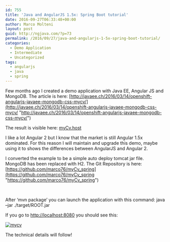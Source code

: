 ```yaml
---
id: 755
title: 'Java and AngularJS 1.5x: Spring Boot tutorial'
date: 2016-09-27T06:33:48+00:00
author: Marco Molteni
layout: post
guid: http://ngjava.com/?p=73
permalink: /2016/09/27/java-and-angularjs-1-5x-spring-boot-tutorial/
categories:
  - Demo Application
  - Intermediate
  - Uncategorized
tags:
  - angularjs
  - java
  - spring
---
```

Few months ago I created a demo application with Java EE, Angular JS and MongoDB. The article is here: [http://javaee.ch/2016/03/14/openshift-angularjs-javaee-mongodb-css-mycv/](http://javaee.ch/2016/03/14/openshift-angularjs-javaee-mongodb-css-mycv/ "http://javaee.ch/2016/03/14/openshift-angularjs-javaee-mongodb-css-mycv/")

The result is visible here: <a href="http://myCv.host" target="_blank">myCv.host</a>

I like a lot Angular 2 but I know that the market is still Angular 1.5x dominated. For this reason I will maintain and upgrade this demo, maybe using it to shows the differences between AngularJS and Angular 2.

I converted the example to be a simple auto deploy tomcat jar file. MongoDB has been replaced with H2. The Git Repository is here: [https://github.com/marco76/myCv_spring](https://github.com/marco76/myCv_spring "https://github.com/marco76/myCv_spring")

&nbsp;

After ‘mvn package’ you can launch the application with this command: java –jar ./target/ROOT.jar

If you go to <http://localhost:8080> you should see this:

[<img style="background-image: none; padding-top: 0px; padding-left: 0px; display: inline; padding-right: 0px; border: 0px;" title="mycv" src="https://i2.wp.com/javaee.ch/wp-content/uploads/2016/09/mycv_thumb.png?resize=551%2C480" alt="mycv" border="0" data-recalc-dims="1" />](https://i1.wp.com/javaee.ch/wp-content/uploads/2016/09/mycv.png)

The technical details will follow!